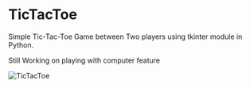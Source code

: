 # TicTacToe

Simple Tic-Tac-Toe Game between Two players using tkinter module in Python. 

Still Working on playing with computer feature

![TicTacToe](https://user-images.githubusercontent.com/66066662/135797012-5d49cbff-68ee-4e26-bc47-d875e238539c.png)
